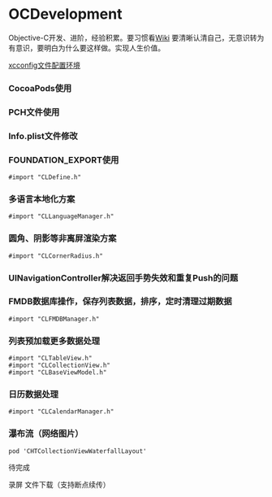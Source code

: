 # OCDevelopment
Objective-C开发、进阶，经验积累。要习惯看[Wiki](https://github.com/CarrySniper/OCDevelopment/wiki)
要清晰认清自己，无意识转为有意识，要明白为什么要这样做。实现人生价值。

[xcconfig文件配置环境](https://www.jianshu.com/p/4fe1474491f5)


### CocoaPods使用

### PCH文件使用

### Info.plist文件修改

### FOUNDATION_EXPORT使用
```
#import "CLDefine.h"
```

### 多语言本地化方案
```
#import "CLLanguageManager.h"
```

### 圆角、阴影等非离屏渲染方案
```
#import "CLCornerRadius.h"
```

### UINavigationController解决返回手势失效和重复Push的问题

### FMDB数据库操作，保存列表数据，排序，定时清理过期数据
```
#import "CLFMDBManager.h"
```

### 列表预加载更多数据处理
```
#import "CLTableView.h"
#import "CLCollectionView.h"
#import "CLBaseViewModel.h"
```

### 日历数据处理
```
#import "CLCalendarManager.h"
```

### 瀑布流（网络图片）
```
pod 'CHTCollectionViewWaterfallLayout'
```


待完成

录屏
文件下载（支持断点续传）
